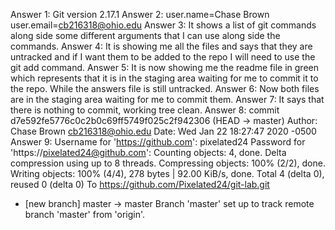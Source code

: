 Answer 1: Git version 2.17.1
Answer 2: user.name=Chase Brown
          user.email=cb216318@ohio.edu
Answer 3: It shows a list of git commands along side some different arguments that I can use along side the commands.
Answer 4: It is showing me all the files and says that they are untracked and if I want them to be added to the repo I will need to use the git add command.
Answer 5: It is now showing me the readme file in green which represents that it is in the staging area waiting for me to commit it to the repo. While the answers file is still untracked.
Answer 6: Now both files are in the staging area waiting for me to commit them.
Answer 7: It says that there is nothing to commit, working tree clean.
Answer 8: commit d7e592fe5776c0c2b0c69ff5749f025c2f942306 (HEAD -> master)
Author: Chase Brown <cb216318@ohio.edu>
Date:   Wed Jan 22 18:27:47 2020 -0500
Answer 9: Username for 'https://github.com': pixelated24
Password for 'https://pixelated24@github.com': 
Counting objects: 4, done.
Delta compression using up to 8 threads.
Compressing objects: 100% (2/2), done.
Writing objects: 100% (4/4), 278 bytes | 92.00 KiB/s, done.
Total 4 (delta 0), reused 0 (delta 0)
To https://github.com/Pixelated24/git-lab.git
 * [new branch]      master -> master
Branch 'master' set up to track remote branch 'master' from 'origin'.
